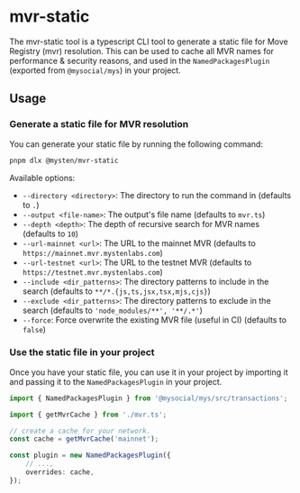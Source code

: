 # mvr-static

The mvr-static tool is a typescript CLI tool to generate a static file for Move Registry (mvr)
resolution. This can be used to cache all MVR names for performance & security reasons, and used in
the `NamedPackagesPlugin` (exported from `@mysocial/mys`) in your project.

## Usage

### Generate a static file for MVR resolution

You can generate your static file by running the following command:

```bash
pnpm dlx @mysten/mvr-static
```

Available options:

- `--directory <directory>`: The directory to run the command in (defaults to `.`)
- `--output <file-name>`: The output's file name (defaults to `mvr.ts`)
- `--depth <depth>`: The depth of recursive search for MVR names (defaults to `10`)
- `--url-mainnet <url>`: The URL to the mainnet MVR (defaults to
  `https://mainnet.mvr.mystenlabs.com`)
- `--url-testnet <url>`: The URL to the testnet MVR (defaults to
  `https://testnet.mvr.mystenlabs.com`)
- `--include <dir_patterns>`: The directory patterns to include in the search (defaults to
  `**/*.{js,ts,jsx,tsx,mjs,cjs}`)
- `--exclude <dir_patterns>`: The directory patterns to exclude in the search (defaults to
  `'node_modules/**', '**/.*'`)
- `--force`: Force overwrite the existing MVR file (useful in CI) (defaults to `false`)

### Use the static file in your project

Once you have your static file, you can use it in your project by importing it and passing it to the
`NamedPackagesPlugin` in your project.

```ts
import { NamedPackagesPlugin } from '@mysocial/mys/src/transactions';

import { getMvrCache } from './mvr.ts';

// create a cache for your network.
const cache = getMvrCache('mainnet');

const plugin = new NamedPackagesPlugin({
	// ...,
	overrides: cache,
});
```

